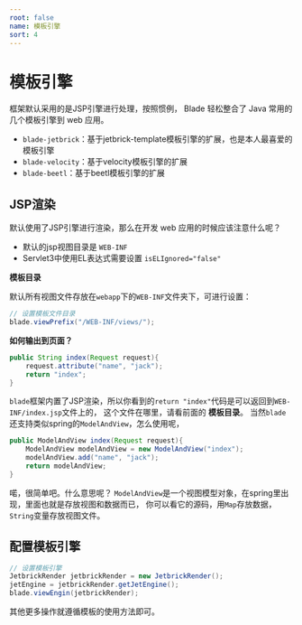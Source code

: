 ```yaml
---
root: false
name: 模板引擎
sort: 4
---
```


# 模板引擎

框架默认采用的是JSP引擎进行处理，按照惯例， Blade 轻松整合了 Java 常用的几个模板引擎到 web 应用。

- `blade-jetbrick`：基于jetbrick-template模板引擎的扩展，也是本人最喜爱的模板引擎
- `blade-velocity`：基于velocity模板引擎的扩展
- `blade-beetl`：基于beetl模板引擎的扩展

## JSP渲染

默认使用了JSP引擎进行渲染，那么在开发 web 应用的时候应该注意什么呢？

- 默认的jsp视图目录是 `WEB-INF`
- Servlet3中使用EL表达式需要设置 `isELIgnored="false"`

**模板目录**

默认所有视图文件存放在`webapp`下的`WEB-INF`文件夹下，可进行设置：

```java
// 设置模板文件目录
blade.viewPrefix("/WEB-INF/views/");
```

**如何输出到页面？**

```java
public String index(Request request){
    request.attribute("name", "jack");
    return "index";
}
```

`blade`框架内置了JSP渲染，所以你看到的`return "index"`代码是可以返回到`WEB-INF/index.jsp`文件上的，
这个文件在哪里，请看前面的 **模板目录**。
当然`blade`还支持类似spring的`ModelAndView`，怎么使用呢，

```java
public ModelAndView index(Request request){
    ModelAndView modelAndView = new ModelAndView("index");
    modelAndView.add("name", "jack");
    return modelAndView;
}
```

喏，很简单吧。什么意思呢？
`ModelAndView`是一个视图模型对象，在spring里出现，里面也就是存放视图和数据而已，
你可以看它的源码，用`Map`存放数据，`String`变量存放视图文件。


## 配置模板引擎

```java
// 设置模板引擎
JetbrickRender jetbrickRender = new JetbrickRender();
jetEngine = jetbrickRender.getJetEngine();
blade.viewEngin(jetbrickRender);
```

其他更多操作就遵循模板的使用方法即可。
